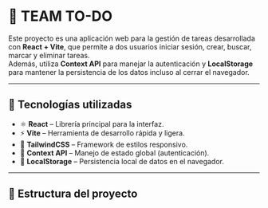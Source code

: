 # 📝 TEAM TO-DO

Este proyecto es una aplicación web para la gestión de tareas desarrollada con **React + Vite**, que permite a dos usuarios iniciar sesión, crear, buscar, marcar y eliminar tareas.  
Además, utiliza **Context API** para manejar la autenticación y **LocalStorage** para mantener la persistencia de los datos incluso al cerrar el navegador.

---

## 🚀 Tecnologías utilizadas

- ⚛ **React** – Librería principal para la interfaz.  
- ⚡ **Vite** – Herramienta de desarrollo rápida y ligera.  
- 💅 **TailwindCSS** – Framework de estilos responsivo.  
- 🧠 **Context API** – Manejo de estado global (autenticación).  
- 💾 **LocalStorage** – Persistencia local de datos en el navegador.

---

## 📂 Estructura del proyecto

